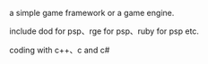 a simple game framework or a game engine.

include dod for psp、rge for psp、ruby for psp etc.

coding with c++、c and c#